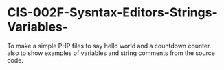 # CIS-002F-Sysntax-Editors-Strings-Variables-
To make a simple PHP files to say hello world and a countdown counter.  also to show examples of variables and string comments from the source code.
